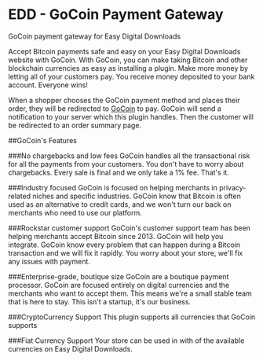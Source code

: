 # EDD - GoCoin Payment Gateway
GoCoin payment gateway for Easy Digital Downloads

Accept Bitcoin payments safe and easy on your Easy Digital Downloads website with GoCoin. With GoCoin, you can make taking Bitcoin and other blockchain currencies as easy as installing a plugin. Make more money by letting all of your customers pay. You receive money deposited to your bank account. Everyone wins!

When a shopper chooses the GoCoin payment method and places their order, they will be redirected to [GoCoin](https://gateway.gocoin.com) to pay. GoCoin will send a notification to your server which this plugin handles. Then the customer will be redirected to an order summary page.

##GoCoin's Features

###No chargebacks and low fees
GoCoin handles all the transactional risk for all the payments from your customers. You don't have to worry about chargebacks. Every sale is final and we only take a 1% fee. That's it.

###Industry focused
GoCoin is focused on helping merchants in privacy-related niches and specific industries. GoCoin know that Bitcoin is often used as an alternative to credit cards, and we won't turn our back on merchants who need to use our platform.

###Rockstar customer support
GoCoin's customer support team has been helping merchants accept Bitcoin since 2013. GoCoin will help you integrate. GoCoin know every problem that can happen during a Bitcoin transaction and we will fix it rapidly. You worry about your store, we'll fix any issues with payment.

###Enterprise-grade, boutique size
GoCoin are a boutique payment processor. GoCoin are focused entirely on digital currencies and the merchants who want to accept them. This means we're a small stable team that is here to stay. This isn't a startup, it's our business.

###CryptoCurrency Support
This plugin supports all currencies that GoCoin supports

###Fiat Currency Support
Your store can be used in with of the available currencies on Easy Digital Downloads.
